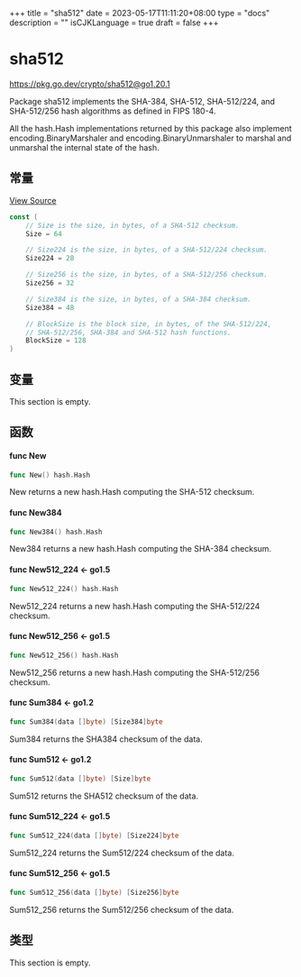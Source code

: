 +++
title = "sha512"
date = 2023-05-17T11:11:20+08:00
type = "docs"
description = ""
isCJKLanguage = true
draft = false
+++
# sha512

https://pkg.go.dev/crypto/sha512@go1.20.1



Package sha512 implements the SHA-384, SHA-512, SHA-512/224, and SHA-512/256 hash algorithms as defined in FIPS 180-4.

All the hash.Hash implementations returned by this package also implement encoding.BinaryMarshaler and encoding.BinaryUnmarshaler to marshal and unmarshal the internal state of the hash.

## 常量 

[View Source](https://cs.opensource.google/go/go/+/go1.20.1:src/crypto/sha512/sha512.go;l=28)

``` go
const (
	// Size is the size, in bytes, of a SHA-512 checksum.
	Size = 64

	// Size224 is the size, in bytes, of a SHA-512/224 checksum.
	Size224 = 28

	// Size256 is the size, in bytes, of a SHA-512/256 checksum.
	Size256 = 32

	// Size384 is the size, in bytes, of a SHA-384 checksum.
	Size384 = 48

	// BlockSize is the block size, in bytes, of the SHA-512/224,
	// SHA-512/256, SHA-384 and SHA-512 hash functions.
	BlockSize = 128
)
```

## 变量

This section is empty.

## 函数

#### func New 

``` go
func New() hash.Hash
```

New returns a new hash.Hash computing the SHA-512 checksum.

#### func New384 

``` go
func New384() hash.Hash
```

New384 returns a new hash.Hash computing the SHA-384 checksum.

#### func New512_224  <- go1.5

``` go
func New512_224() hash.Hash
```

New512_224 returns a new hash.Hash computing the SHA-512/224 checksum.

#### func New512_256  <- go1.5

``` go
func New512_256() hash.Hash
```

New512_256 returns a new hash.Hash computing the SHA-512/256 checksum.

#### func Sum384  <- go1.2

``` go
func Sum384(data []byte) [Size384]byte
```

Sum384 returns the SHA384 checksum of the data.

#### func Sum512  <- go1.2

``` go
func Sum512(data []byte) [Size]byte
```

Sum512 returns the SHA512 checksum of the data.

#### func Sum512_224  <- go1.5

``` go
func Sum512_224(data []byte) [Size224]byte
```

Sum512_224 returns the Sum512/224 checksum of the data.

#### func Sum512_256  <- go1.5

``` go
func Sum512_256(data []byte) [Size256]byte
```

Sum512_256 returns the Sum512/256 checksum of the data.

## 类型

This section is empty.